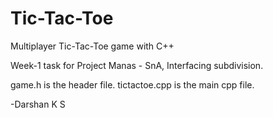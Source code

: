 # Tic-Tac-Toe
Multiplayer Tic-Tac-Toe game with C++

Week-1 task for Project Manas - SnA, Interfacing subdivision.

game.h is the header file.
tictactoe.cpp is the main cpp file.

-Darshan K S
